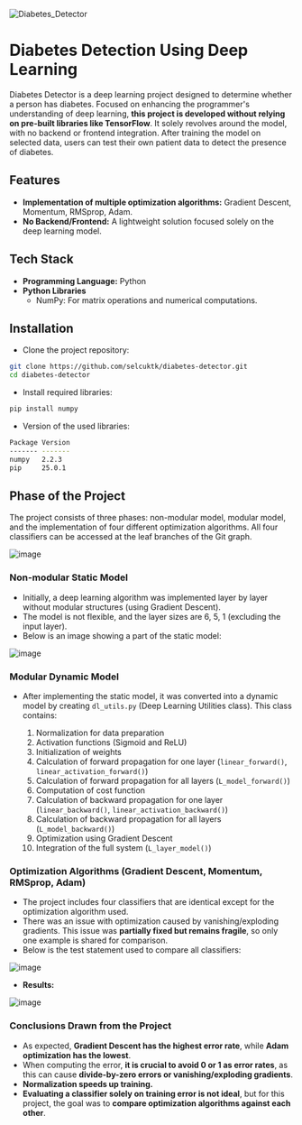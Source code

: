 ![Diabetes_Detector](https://github.com/user-attachments/assets/2348cfff-1364-47a2-94b6-b1ca1c7ae409)

# Diabetes Detection Using Deep Learning

Diabetes Detector is a deep learning project designed to determine whether a person has diabetes. Focused on enhancing the programmer's understanding of deep learning, **this project is developed without relying on pre-built libraries like TensorFlow**. It solely revolves around the model, with no backend or frontend integration. After training the model on selected data, users can test their own patient data to detect the presence of diabetes.

## Features

- **Implementation of multiple optimization algorithms:** Gradient Descent, Momentum, RMSprop, Adam.
- **No Backend/Frontend:** A lightweight solution focused solely on the deep learning model.

## Tech Stack

- **Programming Language:** Python
- **Python Libraries**
    - NumPy: For matrix operations and numerical computations.

## Installation

- Clone the project repository:

```bash
git clone https://github.com/selcuktk/diabetes-detector.git
cd diabetes-detector
```

- Install required libraries:

```bash
pip install numpy
```

- Version of the used libraries:

```bash
Package Version
------- -------
numpy   2.2.3
pip     25.0.1
```

## Phase of the Project

The project consists of three phases: non-modular model, modular model, and the implementation of four different optimization algorithms. All four classifiers can be accessed at the leaf branches of the Git graph.

![image](https://github.com/user-attachments/assets/1f7592d0-9f2b-420d-b21f-aacdeae3614d)

### Non-modular Static Model
- Initially, a deep learning algorithm was implemented layer by layer without modular structures (using Gradient Descent).
- The model is not flexible, and the layer sizes are 6, 5, 1 (excluding the input layer).
- Below is an image showing a part of the static model:

![image](https://github.com/user-attachments/assets/d74f1254-7b0e-43de-b25c-c86b97051ef4)

### Modular Dynamic Model
- After implementing the static model, it was converted into a dynamic model by creating `dl_utils.py` (Deep Learning Utilities class). This class contains:

    1. Normalization for data preparation
    2. Activation functions (Sigmoid and ReLU)
    3. Initialization of weights
    4. Calculation of forward propagation for one layer (`linear_forward()`, `linear_activation_forward()`)
    5. Calculation of forward propagation for all layers (`L_model_forward()`)
    6. Computation of cost function
    7. Calculation of backward propagation for one layer (`linear_backward()`, `linear_activation_backward()`)
    8. Calculation of backward propagation for all layers (`L_model_backward()`)
    9. Optimization using Gradient Descent
    10. Integration of the full system (`L_layer_model()`)

### Optimization Algorithms (Gradient Descent, Momentum, RMSprop, Adam)
* The project includes four classifiers that are identical except for the optimization algorithm used.
* There was an issue with optimization caused by vanishing/exploding gradients. This issue was **partially fixed but remains fragile**, so only one example is shared for comparison.
* Below is the test statement used to compare all classifiers:

![image](https://github.com/user-attachments/assets/5d264853-2c7a-437b-9611-c433c897c3a1)

* **Results:**

![image](https://github.com/user-attachments/assets/940de5e4-4e44-438c-b21f-a5b20ea1f079)

### Conclusions Drawn from the Project

* As expected, **Gradient Descent has the highest error rate**, while **Adam optimization has the lowest**.
* When computing the error, **it is crucial to avoid 0 or 1 as error rates**, as this can cause **divide-by-zero errors or vanishing/exploding gradients**.
* **Normalization speeds up training.**
* **Evaluating a classifier solely on training error is not ideal**, but for this project, the goal was to **compare optimization algorithms against each other**.

